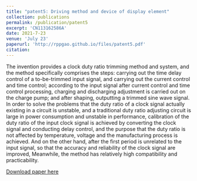 ```yaml
---
title: "patent5: Driving method and device of display element"
collection: publications
permalink: /publication/patent5
excerpt: 'CN113162586A'
date: 2021-7-23
venue: 'July 23'
paperurl: 'http://rppgao.github.io/files/patent5.pdf'
citation: 
---
```

The invention provides a clock duty ratio trimming method and system, and the method specifically comprises the steps: carrying out the time delay control of a to-be-trimmed input signal, and carrying out the current control and time control; according to the input signal after current control and time control processing, charging and discharging adjustment is carried out on the charge pump; and after shaping, outputting a trimmed sine wave signal. In order to solve the problems that the duty ratio of a clock signal actually existing in a circuit is unstable, and a traditional duty ratio adjusting circuit is large in power consumption and unstable in performance, calibration of the duty ratio of the input clock signal is achieved by converting the clock signal and conducting delay control, and the purpose that the duty ratio is not affected by temperature, voltage and the manufacturing process is achieved. And on the other hand, after the first period is unrelated to the input signal, so that the accuracy and reliability of the clock signal are improved, Meanwhile, the method has relatively high compatibility and practicability.

[Download paper here](http://rppgao.github.io/files/patent5.pdf)
